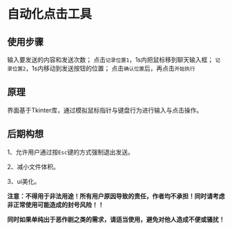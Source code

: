# 自动化点击工具
## 使用步骤
输入要发送的内容和发送次数；
点击`记录位置1`，1s内把鼠标移到聊天输入框；
`记录位置2`，1s内移动到发送按钮的位置；
点击`确认位置`后，再点击`开始执行`

## 原理
界面基于Tkinter库，通过模拟鼠标指针与键盘行为进行输入与点击操作。

## 后期构想
1、允许用户通过按`Esc`键的方式强制退出发送。


2、减小文件体积。


3、ui美化。

**注意：不得用于非法用途！所有用户原因导致的责任，作者均不承担！同时请考虑非正常使用可能造成的封号风险！！**


**同时如果单纯出于恶作剧之类的需求，请适当使用，避免对他人造成不便或骚扰！**
